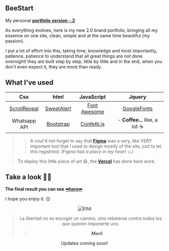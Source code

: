 ## BeeStart
My personal **[portfolio version -.2](https://theathomo.vercel.app/)**

As everything evolves, here is my new 2.0 brand portfolio, bringing all my essence on one site, clean, simple and at the same time beautiful (my passion). 

I put a lot of effort into this, taking time, knowledge and most importantly, patience, patience to understand that all great things are not done overnight! 
they are built step by step, little by little and in the end, when you don't even expect it, they are more than ready.

## What I've used

|      Css     |    html    |  JavaScript |    Jquery   |
|:------------:|:----------:|:-----------:|:-----------:|
| [ScrollReveal](https://scrollrevealjs.org/) | [SweetAlert](https://sweetalert2.github.io/) | [Font Awesome](https://fontawesome.com/) | [GoogleFonts](https://fonts.google.com/) |
| Whatsapp API | [Bootstrap](https://getbootstrap.com/)  | [Confetti.js](https://agezao.github.io/confetti-js/) | - **Coffee...** like, a lot ☕  |
>> A coul'd not forget to say that **[Figma](https://www.figma.com/ui-design-tool/)** was a very, like VERY important tool that I used to design mostly of the site, 
just to let this registried. *(Figma has a place in my heart ☺)*

> To deploy this little piece of art 😆, the **[Vercel](https://vercel.com/docs/concepts/deployments/overview)** has done hard work. 

## Take a look 🙆‍♂️

 **The final result you can see [➡here⬅](https://theathomo.vercel.app/)**
 
 I hope you enjoy it. 😉
 
<div align="center">

![Ettd](https://user-images.githubusercontent.com/94147847/173358102-4c7362ce-34d3-4704-80d7-365350deb04e.gif)

 > La libertad no es escoger un camino, sino rebelarse contra todos los que quieren imponerte uno.
 >> **Merlí**
 
 <p>Updates coming soon!</p>
<div \>

